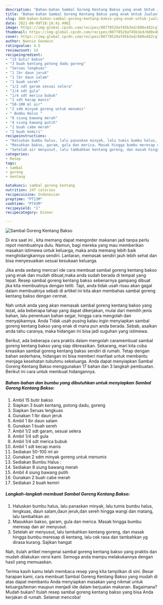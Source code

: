 ```yaml
---
description: "Bahan-bahan Sambal Goreng Kentang Bakso yang enak Untuk Jualan"
title: "Bahan-bahan Sambal Goreng Kentang Bakso yang enak Untuk Jualan"
slug: 880-bahan-bahan-sambal-goreng-kentang-bakso-yang-enak-untuk-jualan
date: 2021-06-09T18:18:41.496Z
image: https://img-global.cpcdn.com/recipes/80778529af45b3ed/680x482cq70/sambal-goreng-kentang-bakso-foto-resep-utama.jpg
thumbnail: https://img-global.cpcdn.com/recipes/80778529af45b3ed/680x482cq70/sambal-goreng-kentang-bakso-foto-resep-utama.jpg
cover: https://img-global.cpcdn.com/recipes/80778529af45b3ed/680x482cq70/sambal-goreng-kentang-bakso-foto-resep-utama.jpg
author: Nannie Goodwin
ratingvalue: 4.5
reviewcount: 14
recipeingredient:
- "15 butir bakso"
- "3 buah kentang potong dadu goreng"
- "Seruas lengkuas"
- "1 lbr daun jeruk"
- "1 lbr daun salam"
- "1 buah sereh"
- "1/2 sdt garam sesuai selera"
- "1/4 sdt gula"
- "1/4 sdt merica bubuk"
- "1 sdt kecap manis"
- "50-100 ml air"
- "2 sdm minyak goreng untuk menumis"
- " Bumbu Halus "
- "8 siung bawang merah"
- "4 siung bawang putih"
- "2 buah cabe merah"
- "2 buah kemiri"
recipeinstructions:
- "Haluskan bumbu halus, lalu panaskan minyak, lalu tumis bumbu halus, lengkuas, daun salam,daun jeruk,dan sereh hingga wangi dan matang, lalu tambahkan air."
- "Masukkan bakso, garam, gula dan merica. Masak hingga bumbu meresap dan air menyusut."
- "Setelah air menyusut, lalu tambahkan kentang goreng, dan masak hingga bumbu meresap di kentang, lalu cek rasa dan tambahkan yg dirasa kurang. Sajikan hangat"
categories:
- Resep
tags:
- sambal
- goreng
- kentang

katakunci: sambal goreng kentang 
nutrition: 247 calories
recipecuisine: Indonesian
preptime: "PT13M"
cooktime: "PT43M"
recipeyield: "1"
recipecategory: Dinner

---
```



![Sambal Goreng Kentang Bakso](https://img-global.cpcdn.com/recipes/80778529af45b3ed/680x482cq70/sambal-goreng-kentang-bakso-foto-resep-utama.jpg)

Di era  saat ini , kita memang dapat mengorder makanan jadi tanpa perlu repot membuatnya dulu. Namun, bagi mereka yang mau memberikan masakan istimewa untuk keluarga, maka anda memang lebih baik menghidangkannya sendiri. Lantaran, memasak sendiri jauh lebih sehat dan bisa menyesuaikan sesuai kesukaan keluarga.

Jika anda sedang mencari ide cara membuat sambal goreng kentang bakso yang enak dan mudah dibuat,maka anda sudah berada di tempat yang tepat. Resep sambal goreng kentang bakso  sebenarnya gampang dibuat jika kita membuatnya dengan teliti. Tapi, anda tidak usah risau akan gagal dalam membuatnya 
sebab di artikel ini kita akan membahas sambal goreng kentang bakso dengan cermat.  



Nah untuk anda yang akan memasak sambal goreng kentang bakso yang lezat, ada beberapa tahap yang dapat dikerjakan, mulai dari memilih jenis bahan, lalu penentuan bahan segar, hingga cara mengolah dan menyajikannya. Anda Tidak usah pusing kalau ingin menyiapkan sambal goreng kentang bakso yang enak di mana pun anda berada. Sebab, asalkan anda  tahu caranya, maka hidangan ini bisa jadi suguhan yang istimewa.

Berikut, ada beberapa cara praktis  dalam mengolah caramembuat sambal goreng kentang bakso yang siap dikreasikan. Sekarang, mari kita coba kreasikan sambal goreng kentang bakso sendiri di rumah. Tetap dengan bahan sederhana, hidangan ini bisa memberi manfaat untuk membantu menjaga kesehatan tubuhmu sekeluarga. Anda dapat menyiapkan Sambal Goreng Kentang Bakso menggunakan 17 bahan dan 3 langkah pembuatan. Berikut ini cara untuk membuat hidangannya.

<!--inarticleads1-->

##### Bahan-bahan dan bumbu yang dibutuhkan untuk menyiapkan Sambal Goreng Kentang Bakso:

1. Ambil 15 butir bakso
1. Siapkan 3 buah kentang, potong dadu, goreng
1. Siapkan Seruas lengkuas
1. Gunakan 1 lbr daun jeruk
1. Ambil 1 lbr daun salam
1. Gunakan 1 buah sereh
1. Ambil 1/2 sdt garam, sesuai selera
1. Ambil 1/4 sdt gula
1. Ambil 1/4 sdt merica bubuk
1. Ambil 1 sdt kecap manis
1. Sediakan 50-100 ml air
1. Gunakan 2 sdm minyak goreng untuk menumis
1. Sediakan  Bumbu Halus :
1. Sediakan 8 siung bawang merah
1. Ambil 4 siung bawang putih
1. Gunakan 2 buah cabe merah
1. Sediakan 2 buah kemiri




<!--inarticleads2-->

##### Langkah-langkah membuat Sambal Goreng Kentang Bakso:

1. Haluskan bumbu halus, lalu panaskan minyak, lalu tumis bumbu halus, lengkuas, daun salam,daun jeruk,dan sereh hingga wangi dan matang, lalu tambahkan air.
1. Masukkan bakso, garam, gula dan merica. Masak hingga bumbu meresap dan air menyusut.
1. Setelah air menyusut, lalu tambahkan kentang goreng, dan masak hingga bumbu meresap di kentang, lalu cek rasa dan tambahkan yg dirasa kurang. Sajikan hangat




Nah, itulah artikel mengenai  sambal goreng kentang bakso  yang praktis dan mudah dilakukan versi kami. Semoga anda mampu melakukannya dengan hasil yang memuaskan. 

Terima kasih kamu telah membaca resep yang kita tampilkan di sini. Besar harapan kami, cara membuat  Sambal Goreng Kentang Bakso yang mudah di atas dapat membantu Anda menyiapkan masakan yang nikmat untuk keluarga/teman maupun menjadi ide dalam berjualan makanan. Bagaimana? Mudah bukan? Itulah resep sambal goreng kentang bakso yang bisa Anda kerjakan di rumah. Selamat mencoba!

